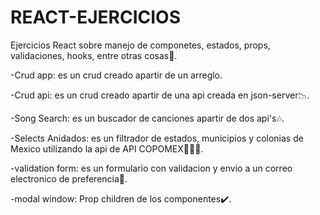 # REACT-EJERCICIOS
Ejercicios React sobre manejo de componetes, estados, props, validaciones, hooks, entre otras cosas🤩.

-Crud app: es un crud creado apartir de un arreglo.

-Crud api: es un crud creado apartir de una api creada en json-server📉.

-Song Search: es un buscador de canciones apartir de dos api's🎶.

-Selects Anidados: es un filtrador de estados, municipios y colonias de Mexico utilizando la api de API COPOMEX📍🇲🇽.

-validation form: es un formulario con validacion y envio a un correo electronico de preferencia📩.

-modal window: Prop children de los componentes✔️.


